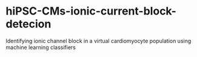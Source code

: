 # hiPSC-CMs-ionic-current-block-detecion
Identifying ionic channel block in a virtual cardiomyocyte population using machine learning classifiers

